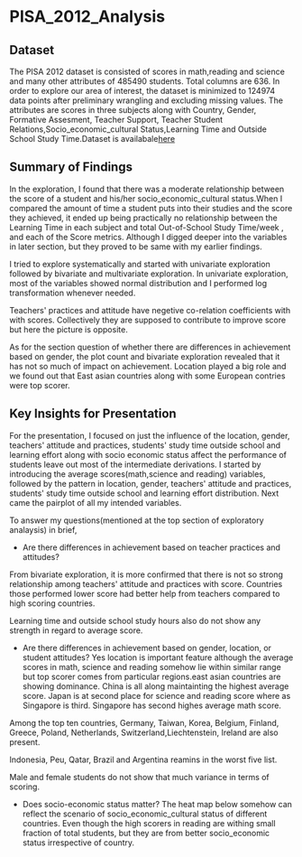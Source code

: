 # PISA_2012_Analysis

## Dataset

The PISA 2012 dataset is consisted of scores in math,reading and science and many other attributes of 485490 students. Total columns are 636. In order to explore our area of interest, the dataset is minimized to 124974 data points after preliminary wrangling and excluding missing values. The attributes are scores in three subjects along with  Country, Gender, Formative Assesment, Teacher Support, Teacher Student Relations,Socio_economic_cultural Status,Learning Time and Outside School Study Time.Dataset is availabale[here](https://www.google.com/url?q=https://s3.amazonaws.com/udacity-hosted-downloads/ud507/pisa2012.csv.zip&sa=D&ust=1554482573645000)


## Summary of Findings

In the exploration, I found that there was a moderate relationship between the
score of a student and his/her socio_economic_cultural status.When I compared the amount of time a student puts into their studies and the score they achieved, it ended up being practically no relationship between the Learning Time in each subject and  total Out-of-School Study Time/week , and each of the Score metrics. Although I digged deeper into the variables in later section, but they proved to be same with my earlier findings.

I tried to explore systematically and started with univariate exploration followed by bivariate and multivariate exploration. In univariate exploration, most of the variables showed normal distribution and I performed log transformation whenever needed.

Teachers' practices and attitude  have negetive co-relation coefficients with with scores. Collectively they are supposed to contribute to improve score but here the picture is opposite. 

As for the section question of whether there are differences in achievement based on gender, the plot count and bivariate exploration revealed that it has not so much of impact on achievement. Location played a big role and we found out that East asian countries along with some European contries were top scorer.


## Key Insights for Presentation

For the presentation, I focused on just the influence of the location, gender, teachers' attitude and practices, students' study time outside school and learning effort  along with socio economic status affect the performance of students leave out most of the intermediate derivations. I started by introducing the average scores(math,science and reading) variables, followed by the pattern in location, gender, teachers' attitude and practices, students' study time outside school and learning effort distribution. Next came the pairplot of all my intended variables.

To answer my questions(mentioned at the top section of exploratory analaysis) in brief,

* Are there differences in achievement based on teacher practices and attitudes?

From bivariate exploration, it is more confirmed that there is not so strong relationship among teachers' attitude and practices with score. Countries those performed lower score had better help from teachers compared to high scoring countries.

Learning time and outside school study hours also do not show any strength in regard to average score. 

* Are there differences in achievement based on gender, location, or student attitudes?
Yes location is important feature although the average scores in math, science and reading somehow lie within similar range but top scorer comes from particular regions.east asian countries are showing dominance. China is all along maintainting the highest average score. Japan is at second place for science and reading score where as Singapore is third. Singapore has second highes average math score.

Among the top ten countries, Germany, Taiwan, Korea, Belgium, Finland, Greece, Poland, Netherlands, Switzerland,Liechtenstein, Ireland are also present.

Indonesia, Peu, Qatar, Brazil and Argentina reamins in the worst five list.

Male and female students do not show that much variance in terms of scoring.

* Does socio-economic status matter?
The heat map below somehow can reflect the scenario of socio_economic_cultural status of different countries. Even though the high scorers in reading are withing small fraction of total students, but they are from better socio_economic status irrespective of country. 
